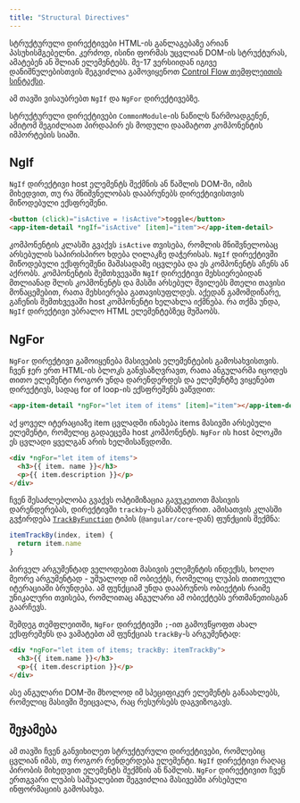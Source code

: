 ```yaml
---
title: "Structural Directives"
---
```


სტრუქტურული დირექტივები HTML-ის განლაგებაზე არიან პასუხისმგებელნი. კერძოდ,
ისინი ფორმას უცვლიან DOM-ის სტრუქტურას, ამატებენ ან შლიან ელემენტებს.
მე-17 ვერსიიდან იგივე დანიშნულებისთვის შეგვიძლია გამოვიყენოთ
[Control Flow თემფლეითის სინტაქსი](./doc/guides/angular/control-flow).

ამ თავში ვისაუბრებთ `NgIf` და `NgFor` დირექტივებზე.

სტრუქტურული დირექტივები `CommonModule`-ის ნაწილს წარმოადგენენ, ამიტომ შეგიძლიათ
პირდაპირ ეს მოდული დაამატოთ კომპონენტის იმპორტების სიაში.

## NgIf

`NgIf` დირექტივი host ელემენტს შექმნის ან წაშლის DOM-ში, იმის მიხედვით,
თუ რა მნიშვნელობას დააბრუნებს დირექტივისთვის მიწოდებული ექსფრეშენი.

```html
<button (click)="isActive = !isActive">toggle</button>
<app-item-detail *ngIf="isActive" [item]="item"></app-item-detail>
```

კომპონენტის კლასში გვაქვს `isActive` თვისება, რომლის მნიშვნელობაც არსებულის
საპირისპირო ხდება ღილაკზე დაჭერისას. `NgIf` დირექტივში მიწოდებული ექსფრეშენი
მაშასადამე იცვლება და ეს კომპონენტს აჩენს ან აქრობს. კომპონენტის შემთხვევაში
`NgIf` დირექტივი მეხსიერებიდან მთლიანად შლის კოპმონენტს და მასში არსებულ
შვილებს მთელი თავისი მონაცემებით, რათა მეხსიერება გათავისუფლდეს.
აქედან გამომდინარე, გაჩენის შემთხვევაში host კომპონენტი ხელახლა იქმნება.
რა თქმა უნდა, `NgIf` დირექტივი უბრალო HTML ელემენტებზეც მუშაობს.

## NgFor

`NgFor` დირექტივი გამოიყენება მასივების ელემენტების გამოსახვისთვის.
ჩვენ ჯერ ერთ HTML-ის ბლოკს განვსაზღვრავთ, რათა ანგულარმა იცოდეს
თითო ელემენტი როგორ უნდა დარენდერდეს და ელემენტზე ვიყენებთ დირექტივს,
სადაც for of loop-ის ექსფრეშენს ვაწვდით:

```html
<app-item-detail *ngFor="let item of items" [item]="item"></app-item-detail>
```

აქ ყოველ იტერაციაზე item ცვლადში ინახება items მასივში არსებული ელემენტი,
რომელიც გადაეცემა host კომპონენტს.
`NgFor` ის host ბლოკში ეს ცვლადი ყველგან არის ხელმისაწვდომი.

```html
<div *ngFor="let item of items">
  <h3>{{ item. name }}</h3>
  <p>{{ item.description }}</p>
</div>
```

ჩვენ შესაძლებლობა გვაქვს ოპტიმიზაცია გავუკეთოთ მასივის დარენდერებას,
დირექტივში `trackby`-ს განსაზღვრით. ამისათვის კლასში გვჭირდება [`TrackByFunction`](https://angular.io/api/core/TrackByFunction)
ტიპის (`@angular/core`-დან) ფუნქციის შექმნა:

```ts
itemTrackBy(index, item) {
  return item.name
}
```

პირველ არგუმენტად ველოდებით მასივის ელემენტის ინდექსს, ხოლო მეორე არგუმენტად -
უშუალოდ იმ ობიექტს, რომელიც ლუპის თითოეული იტერაციაში ბრუნდება.
ამ ფუნქციამ უნდა დააბრუნოს ობიექტის რაიმე უნიკალური თვისება, რომლითაც ანგულარი
ამ ობიექტებს ერთმანეთისგან გაარჩევს.

შემდეგ თემფლეითში, `NgFor` დირექტივში `;`-ით გამოვწყოფთ ახალ ექსფრეშენს
და ვამატებთ ამ ფუნქციას `trackBy`-ს არგუმენტად:

```html
<div *ngFor="let item of items; trackBy: itemTrackBy">
  <h3>{{ item.name }}</h3>
  <p>{{ item.description }}</p>
</div>
```

ასე ანგულარი DOM-ში მხოლოდ იმ სპეციფიკურ ელემენტს განაახლებს,
რომელიც მასივში შეიცვალა, რაც რესურსებს დაგვიზოგავს.

## შეჯამება

ამ თავში ჩვენ განვიხილეთ სტრუქტურული დირექტივები, რომლებიც ცვლიან იმას,
თუ როგორ რენდერდება ელემენტი. `NgIf` დირექტივი რაღაც პირობის მიხედვით
ელემენტს შექმნის ან წაშლის. `NgFor` დირექტივით ჩვენ ერთგვარი ლუპის საშუალებით
შეგვიძლია მასივებში არსებული ინფორმაციის გამოსახვა.
